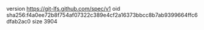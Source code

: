 version https://git-lfs.github.com/spec/v1
oid sha256:f4a0ee72b8f754af07322c389e4cf2a16373bbcc8b7ab9399664ffc6dfab2ac0
size 3904
